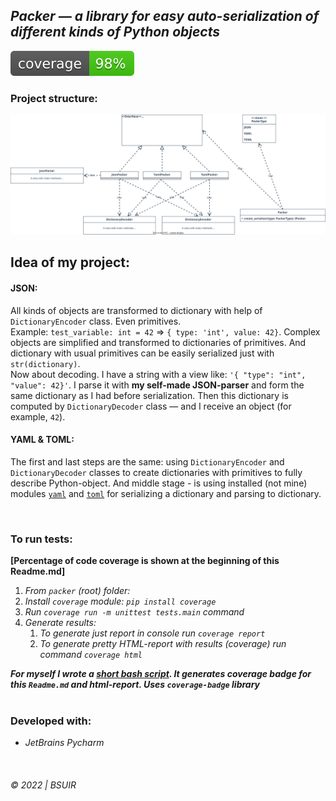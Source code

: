 ## ___Packer__ — a library for easy auto-serialization of different kinds of Python objects_

![alt Unittest coverage result](coverage.svg)
&nbsp;

### Project structure:

![](scheme.svg)

## Idea of my project:

#### JSON:

All kinds of objects are transformed to dictionary with help of `DictionaryEncoder` class. Even primitives.   
Example: `test_variable: int = 42` => `{ type: 'int', value: 42}`. Complex objects are simplified and transformed to
dictionaries of primitives. And dictionary with usual primitives can be easily serialized just with `str(dictionary)`.  
Now about decoding. I have a string with a view like: `'{ "type": "int", "value": 42}'`. I parse it with __my self-made
JSON-parser__ and form the same dictionary as I had before serialization. Then this dictionary is computed
by `DictionaryDecoder` class — and I receive an object (for example, `42`).

#### YAML & TOML:

The first and last steps are the same: using `DictionaryEncoder` and `DictionaryDecoder` classes to create dictionaries
with primitives to fully describe Python-object. And middle stage - is using installed (not mine)
modules [`yaml`](https://pyyaml.org/) and [`toml`](https://pypi.org/project/toml/) for serializing a dictionary and
parsing to dictionary.

&nbsp;

### To run tests:

__[Percentage of code coverage is shown at the beginning of this Readme.md]__

1. _From `packer` (root) folder:_
2. _Install `coverage` module: `pip install coverage`_
3. _Run `coverage run -m unittest tests.main` command_
4. _Generate results:_
    1. _To generate just report in console run `coverage report`_
    2. _To generate pretty HTML-report with results (coverage) run command `coverage html`_

___For myself I wrote a [short bash script](test.sh). It generates coverage badge for this `Readme.md` and html-report.
Uses `coverage-badge` library___  
&nbsp;

### Developed with:

* _JetBrains Pycharm_

&nbsp;

###### © 2022 | BSUIR
